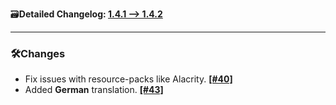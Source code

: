 🗃️**Detailed Changelog: [1.4.1 --> 1.4.2](https://github.com/UltimatChamp/BetterGrassify/compare/1.4.1+fabric.1.21.4...1.4.2+fabric.1.21.4)**

<hr>

### 🛠️Changes

- Fix issues with resource-packs like Alacrity. [**[#40]**](https://github.com/UltimatChamp/BetterGrassify/issues/40)
- Added **German** translation. [**[#43]**](https://github.com/UltimatChamp/BetterGrassify/pull/43)

